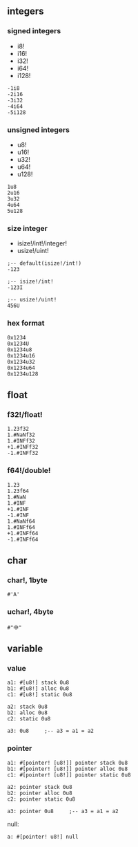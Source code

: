 ## integers

### signed integers

* i8!
* i16!
* i32!
* i64!
* i128!

```
-1i8
-2i16
-3i32
-4i64
-5i128
```

### unsigned integers

* u8!
* u16!
* u32!
* u64!
* u128!

```
1u8
2u16
3u32
4u64
5u128
```

### size integer

* isize!/int!/integer!
* usize!/uint!

```
;-- default(isize!/int!)
-123

;-- isize!/int!
-123I

;-- usize!/uint!
456U
```

### hex format

```
0x1234
0x1234U
0x1234u8
0x1234u16
0x1234u32
0x1234u64
0x1234u128
```


## float

### f32!/float!

```
1.23f32
1.#NaNf32
1.#INFf32
+1.#INFf32
-1.#INFf32
```

### f64!/double!

```
1.23
1.23f64
1.#NaN
1.#INF
+1.#INF
-1.#INF
1.#NaNf64
1.#INFf64
+1.#INFf64
-1.#INFf64
```

## char

### char!, 1byte

```
#'A'
```

### uchar!, 4byte

```
#"中"
```

## variable

### value

```
a1: #[u8!] stack 0u8
b1: #[u8!] alloc 0u8
c1: #[u8!] static 0u8

a2: stack 0u8
b2: alloc 0u8
c2: static 0u8

a3: 0u8		;-- a3 = a1 = a2
```

### pointer

```
a1: #[pointer! [u8!]] pointer stack 0u8
b1: #[pointer! [u8!]] pointer alloc 0u8
c1: #[pointer! [u8!]] pointer static 0u8

a2: pointer stack 0u8
b2: pointer alloc 0u8
c2: pointer static 0u8

a3: pointer 0u8		;-- a3 = a1 = a2
```

null:

```
a: #[pointer! u8!] null
```